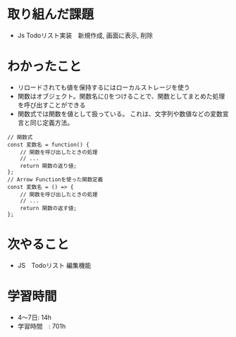 # 取り組んだ課題
-  Js Todoリスト実装　新規作成, 画面に表示, 削除
# わかったこと
- リロードされても値を保持するにはローカルストレージを使う
- 関数はオブジェクト。関数名に()をつけることで、関数としてまとめた処理を呼び出すことができる
- 関数式では関数を値として扱っている。 これは、文字列や数値などの変数宣言と同じ定義方法。
```
// 関数式
const 変数名 = function() {
    // 関数を呼び出したときの処理
    // ...
    return 関数の返り値;
};
// Arrow Functionを使った関数定義
const 変数名 = () => {
    // 関数を呼び出したときの処理
    // ...
    return 関数の返す値;
};
```
# 次やること
- JS　Todoリスト 編集機能
# 学習時間
- 4〜7日: 14h
- 学習時間　: 701h
